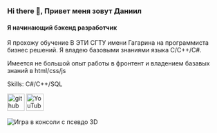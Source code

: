 ### Hi there 👋, Привет меня зовут Даниил
#### Я начинающий бэкенд разработчик
Я прохожу обучение В ЭТИ СГТУ имени Гагарина на программиста бизнес решений. Я владею базовыми знаниями языка С/С++/С#.

Имеется не большой опыт работы в фронтент и владением базавых знаний в html/css/js 

Skills: С#/C++/SQL



[<img src='https://cdn.jsdelivr.net/npm/simple-icons@3.0.1/icons/github.svg' alt='github' height='40'>](https://github.com/AkiWeb2)  [<img src='https://cdn.jsdelivr.net/npm/simple-icons@3.0.1/icons/youtube.svg' alt='YouTube' height='40'>](https://www.youtube.com/channel/https://www.youtube.com/channel/UCyBWbgtH7mL2_aaQ3tRfewg)  




![Игра в консоли с псевдо 3D ](https://github.com/AkiWeb2/Console3D/assets/153662065/057fa7b4-fb11-4b5d-ac43-0457654182a4)
